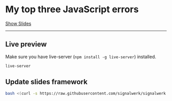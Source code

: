 # My top three JavaScript errors

[Show Slides](https://signalwerk.github.io/talk.js-fails/)

---

## Live preview

Make sure you have live-server (`npm install -g live-server`) installed.

```sh
live-server
```

## Update slides framework

```sh
bash <(curl -s https://raw.githubusercontent.com/signalwerk/signalwerk.slides.md/main/update.sh)
```

